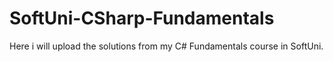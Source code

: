 # SoftUni-CSharp-Fundamentals
Here i will upload the solutions from my C# Fundamentals course in SoftUni.
